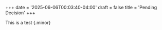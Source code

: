 +++
date = '2025-06-06T00:03:40-04:00'
draft = false
title = 'Pending Decision'
+++

This is a test
{.minor}
